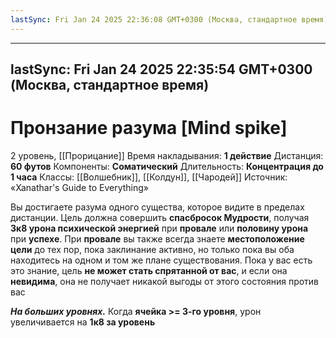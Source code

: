 ```yaml
---
lastSync: Fri Jan 24 2025 22:36:08 GMT+0300 (Москва, стандартное время)
---
```

---
lastSync: Fri Jan 24 2025 22:35:54 GMT+0300 (Москва, стандартное время)
---
# Пронзание разума [Mind spike]
2 уровень, [[Прорицание]]
Время накладывания: **1 действие**
Дистанция: **60 футов**
Компоненты: **Соматический**
Длительность: **Концентрация до 1 часа**
Классы: [[Волшебник]], [[Колдун]], [[Чародей]]
Источник: «Xanathar's Guide to Everything»

Вы достигаете разума одного существа, которое видите в пределах дистанции. Цель должна совершить **спасбросок Мудрости**, получая **3к8 урона психической энергией** при **провале** или **половину урона** при **успехе**. При **провале** вы также всегда знаете **местоположение цели** до тех пор, пока заклинание активно, но только пока вы оба находитесь на одном и том же плане существования. Пока у вас есть это знание, цель **не может стать спрятанной от вас**, и если она **невидима**, она не получает никакой выгоды от этого состояния против вас

**_На больших уровнях._** Когда **ячейка >= 3-го уровня**, урон увеличивается на **1к8 за уровень**